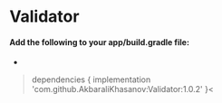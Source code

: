 # Validator
#### Add the following to your app/build.gradle file:

*
>   dependencies {
	        implementation 'com.github.AkbaraliKhasanov:Validator:1.0.2'
	}<
